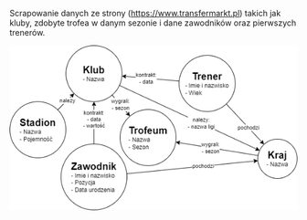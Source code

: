 Scrapowanie danych ze strony (https://www.transfermarkt.pl) takich jak kluby, zdobyte trofea w danym sezonie i dane zawodników oraz pierwszych trenerów.


<p align="center" width="100%">
    <img src="https://github.com/albertmazur/scraper_club/blob/master/schemat.png"> 
</p>
